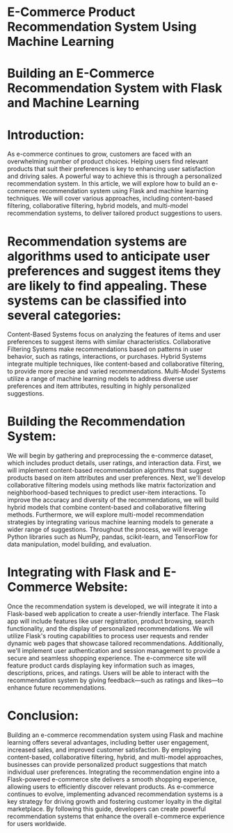 # E-Commerce Product Recommendation System Using Machine Learning

# Building an E-Commerce Recommendation System with Flask and Machine Learning

# Introduction:
As e-commerce continues to grow, customers are faced with an overwhelming number of product choices. Helping users find relevant products that suit their preferences is key to enhancing user satisfaction and driving sales. A powerful way to achieve this is through a personalized recommendation system. In this article, we will explore how to build an e-commerce recommendation system using Flask and machine learning techniques. We will cover various approaches, including content-based filtering, collaborative filtering, hybrid models, and multi-model recommendation systems, to deliver tailored product suggestions to users.


# Recommendation systems are algorithms used to anticipate user preferences and suggest items they are likely to find appealing. These systems can be classified into several categories:
Content-Based Systems focus on analyzing the features of items and user preferences to suggest items with similar characteristics.
Collaborative Filtering Systems make recommendations based on patterns in user behavior, such as ratings, interactions, or purchases.
Hybrid Systems integrate multiple techniques, like content-based and collaborative filtering, to provide more precise and varied recommendations.
Multi-Model Systems utilize a range of machine learning models to address diverse user preferences and item attributes, resulting in highly personalized suggestions.

# Building the Recommendation System:

We will begin by gathering and preprocessing the e-commerce dataset, which includes product details, user ratings, and interaction data. First, we will implement content-based recommendation algorithms that suggest products based on item attributes and user preferences. Next, we'll develop collaborative filtering models using methods like matrix factorization and neighborhood-based techniques to predict user-item interactions. To improve the accuracy and diversity of the recommendations, we will build hybrid models that combine content-based and collaborative filtering methods. Furthermore, we will explore multi-model recommendation strategies by integrating various machine learning models to generate a wider range of suggestions. Throughout the process, we will leverage Python libraries such as NumPy, pandas, scikit-learn, and TensorFlow for data manipulation, model building, and evaluation.

# Integrating with Flask and E-Commerce Website:

Once the recommendation system is developed, we will integrate it into a Flask-based web application to create a user-friendly interface. The Flask app will include features like user registration, product browsing, search functionality, and the display of personalized recommendations. We will utilize Flask's routing capabilities to process user requests and render dynamic web pages that showcase tailored recommendations. Additionally, we'll implement user authentication and session management to provide a secure and seamless shopping experience. The e-commerce site will feature product cards displaying key information such as images, descriptions, prices, and ratings. Users will be able to interact with the recommendation system by giving feedback—such as ratings and likes—to enhance future recommendations.

# Conclusion:
Building an e-commerce recommendation system using Flask and machine learning offers several advantages, including better user engagement, increased sales, and improved customer satisfaction. By employing content-based, collaborative filtering, hybrid, and multi-model approaches, businesses can provide personalized product suggestions that match individual user preferences. Integrating the recommendation engine into a Flask-powered e-commerce site delivers a smooth shopping experience, allowing users to efficiently discover relevant products. As e-commerce continues to evolve, implementing advanced recommendation systems is a key strategy for driving growth and fostering customer loyalty in the digital marketplace. By following this guide, developers can create powerful recommendation systems that enhance the overall e-commerce experience for users worldwide.


